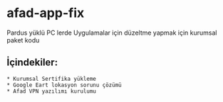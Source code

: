 # afad-app-fix
 Pardus yüklü PC lerde Uygulamalar için düzeltme yapmak için kurumsal paket kodu

## İçindekiler:
    * Kurumsal Sertifika yükleme
    * Google Eart lokasyon sorunu çözümü
    * Afad VPN yazılımı kurulumu
